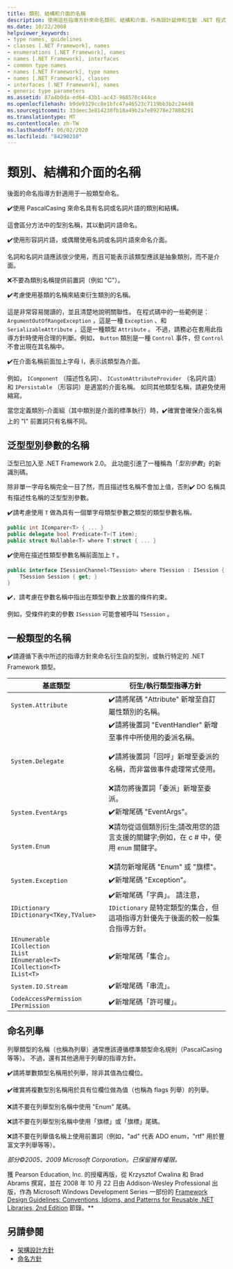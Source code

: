 ```yaml
---
title: 類別、結構和介面的名稱
description: 使用這些指導方針來命名類別、結構和介面，作為設計延伸和互動 .NET 程式庫的指引的一部分。
ms.date: 10/22/2008
helpviewer_keywords:
- type names, guidelines
- classes [.NET Framework], names
- enumerations [.NET Framework], names
- names [.NET Framework], interfaces
- common type names
- names [.NET Framework], type names
- names [.NET Framework], classes
- interfaces [.NET Framework], names
- generic type parameters
ms.assetid: 87a4b0da-ed64-43b1-ac43-968576c444ce
ms.openlocfilehash: b9de9329cc8e1bfc47a46523c7119bb3b2c244d8
ms.sourcegitcommit: 33deec3e814238fb18a49b2a7e89278e27888291
ms.translationtype: MT
ms.contentlocale: zh-TW
ms.lasthandoff: 06/02/2020
ms.locfileid: "84290210"
---
```

# <a name="names-of-classes-structs-and-interfaces"></a>類別、結構和介面的名稱
後面的命名指導方針適用于一般類型命名。

 ✔️使用 PascalCasing 來命名具有名詞或名詞片語的類別和結構。

 這會區分方法中的型別名稱，其以動詞片語命名。

 ✔️使用形容詞片語，或偶爾使用名詞或名詞片語來命名介面。

 名詞和名詞片語應該很少使用，而且可能表示該類型應該是抽象類別，而不是介面。

 ❌不要為類別名稱提供前置詞（例如 "C"）。

 ✔️考慮使用基類的名稱來結束衍生類別的名稱。

 這是非常容易閱讀的，並且清楚地說明關聯性。 在程式碼中的一些範例是： `ArgumentOutOfRangeException` ，這是一種 `Exception` 、和 `SerializableAttribute` ，這是一種類型 `Attribute` 。 不過，請務必在套用此指導方針時使用合理的判斷。例如， `Button` 類別是一種 `Control` 事件，但 `Control` 不會出現在其名稱中。

 ✔️在介面名稱前面加上字母 I，表示該類型為介面。

 例如， `IComponent` （描述性名詞）、 `ICustomAttributeProvider` （名詞片語）和 `IPersistable` （形容詞）是適當的介面名稱。 如同其他類型名稱，請避免使用縮寫。

 當您定義類別–介面組（其中類別是介面的標準執行）時，✔️確實會確保介面名稱上的 "I" 前置詞只有名稱不同。

## <a name="names-of-generic-type-parameters"></a>泛型型別參數的名稱
 泛型已加入至 .NET Framework 2.0。 此功能引進了一種稱為「*型別參數*」的新識別碼。

 除非單一字母名稱完全一目了然，而且描述性名稱不會加上值，否則✔️ DO 名稱具有描述性名稱的泛型型別參數。

 ✔️請考慮使用 `T` 做為具有一個單字母類型參數之類型的類型參數名稱。

```csharp
public int IComparer<T> { ... }
public delegate bool Predicate<T>(T item);
public struct Nullable<T> where T:struct { ... }
```

 ✔️使用在描述性類型參數名稱前面加上 `T` 。

```csharp
public interface ISessionChannel<TSession> where TSession : ISession {
    TSession Session { get; }
}
```

 ✔️，請考慮在參數名稱中指出在類型參數上放置的條件約束。

 例如，受條件約束的參數 `ISession` 可能會被呼叫 `TSession` 。

## <a name="names-of-common-types"></a>一般類型的名稱
 ✔️請遵循下表中所述的指導方針來命名衍生自的型別，或執行特定的 .NET Framework 類型。

|基底類型|衍生/執行類型指導方針|
|---------------|------------------------------------------|
|`System.Attribute`|✔️請將尾碼 "Attribute" 新增至自訂屬性類別的名稱。|
|`System.Delegate`|✔️請將後置詞 "EventHandler" 新增至事件中所使用的委派名稱。<br /><br /> ✔️請將後置詞「回呼」新增至委派的名稱，而非當做事件處理常式使用。<br /><br /> ❌請勿將後置詞「委派」新增至委派。|
|`System.EventArgs`|✔️新增尾碼 "EventArgs"。|
|`System.Enum`|❌請勿從這個類別衍生;請改用您的語言支援的關鍵字;例如，在 c # 中，使用 `enum` 關鍵字。<br /><br /> ❌請勿新增尾碼 "Enum" 或 "旗標"。|
|`System.Exception`|✔️新增尾碼 "Exception"。|
|`IDictionary` <br /> `IDictionary<TKey,TValue>`|✔️新增尾碼「字典」。 請注意， `IDictionary` 是特定類型的集合，但這項指導方針優先于後面的較一般集合指導方針。|
|`IEnumerable` <br /> `ICollection` <br /> `IList` <br /> `IEnumerable<T>` <br /> `ICollection<T>` <br /> `IList<T>`|✔️新增尾碼「集合」。|
|`System.IO.Stream`|✔️新增尾碼「串流」。|
|`CodeAccessPermission IPermission`|✔️新增尾碼「許可權」。|

## <a name="naming-enumerations"></a>命名列舉
 列舉類型的名稱（也稱為列舉）通常應該遵循標準類型命名規則（PascalCasing 等等）。 不過，還有其他適用于列舉的指導方針。

 ✔️請將單數類型名稱用於列舉，除非其值為位欄位。

 ✔️確實將複數型別名稱用於具有位欄位做為值（也稱為 flags 列舉）的列舉。

 ❌請不要在列舉型別名稱中使用 "Enum" 尾碼。

 ❌請不要在列舉型別名稱中使用「旗標」或「旗標」尾碼。

 ❌請不要在列舉值名稱上使用前置詞（例如，"ad" 代表 ADO enum，"rtf" 用於豐富文字列舉等等）。

 *部分©2005、2009 Microsoft Corporation。已保留擁有權限。*

 獲 Pearson Education, Inc. 的授權再版，從 Krzysztof Cwalina 和 Brad Abrams 撰寫，並在 2008 年 10 月 22 日由 Addison-Wesley Professional 出版，作為 Microsoft Windows Development Series 一部份的 [Framework Design Guidelines: Conventions, Idioms, and Patterns for Reusable .NET Libraries, 2nd Edition](https://www.informit.com/store/framework-design-guidelines-conventions-idioms-and-9780321545619) 節錄。**

## <a name="see-also"></a>另請參閱

- [架構設計方針](index.md)
- [命名方針](naming-guidelines.md)
